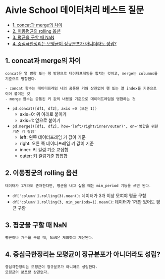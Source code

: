 # Aivle School 데이터처리 베스트 질문

- [1. concat과 merge의 차이](#1-concat과-merge의-차이)
- [2. 이동평균의 rolling 옵션](#2-이동평균의-rolling-옵션)
- [3. 평균을 구할 때 NaN](#3-평균을-구할-때-nan)
- [4. 중심극한정리는 모평균이 정규분포가 아니더라도 성립?](#4-중심극한정리는-모평균이-정규분포가-아니더라도-성립)


## 1. concat과 merge의 차이
```plain text
concat은 열 방향 또는 행 방향으로 데이터프레임을 합치는 것이고, merge는 columns를 기준으로 병합된다.

- concat 함수는 데이터프레임 내의 공통된 키와 상관없이 행 또는 열 index를 기준으로 이어 붙이는 것
- merge 함수는 공통된 키 값의 내용을 기준으로 데이터프레임을 병합하는 것
```
- `pd.concat([df1, df2], axis =0 (또는 1))`
    - axis=0: 위 아래로 붙이기
    - axis=1: 옆으로 붙이기
- `pd.merge(([df1, df2], how='left/right/inner/outer)', on='병합을 위한 기준 키 칼럼'`
    - left: 왼쪽 데이터프레임 키 값이 기준
    - right: 오른 쪽 데이터프레임 키 값이 기준
    - inner: 키 컬럼 기준 교집합
    - outer: 키 컬럼기준 합집합

## 2. 이동평균의 rolling 옵션
```plain text
데이터가 1개라도 존재한다면, 평균을 내고 싶을 때는 min_period 기능을 쓰면 된다.
```
- `df['column'].rolling(3).mean()`: 데이터가 3개 이상 모여야 평균 구함
- `df['column'].rolling(3, min_periods=1).mean()`: 데이터가 1개만 있어도 평균 구함

## 3. 평균을 구할 때 NaN
```plain text
평균이나 개수를 구할 때, NaN은 제외하고 계산된다.
```

## 4. 중심극한정리는 모평균이 정규분포가 아니더라도 성립?
```plain
중심극한정리는 모평균이 정규분포가 아니어도 성립한다.
모평균의 분포랑 상관없다.
```
